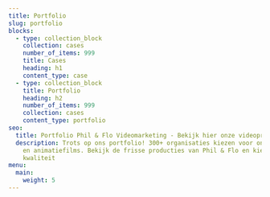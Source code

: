 ```yaml
---
title: Portfolio
slug: portfolio
blocks:
  - type: collection_block
    collection: cases
    number_of_items: 999
    title: Cases
    heading: h1
    content_type: case
  - type: collection_block
    title: Portfolio
    heading: h2
    number_of_items: 999
    collection: cases
    content_type: portfolio
seo:
  title: Portfolio Phil & Flo Videomarketing - Bekijk hier onze videoproducties
  description: Trots op ons portfolio! 300+ organisaties kiezen voor onze video-
    en animatiefilms. Bekijk de frisse producties van Phil & Flo en kies echte
    kwaliteit
menu:
  main:
    weight: 5
---
```

